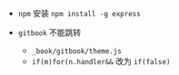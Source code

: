 
* `npm` 安装 `npm install -g express`

* `gitbook` 不能跳转
  * `_book/gitbook/theme.js`
  * `if(m)for(n.handler&&` 改为 `if(false)`